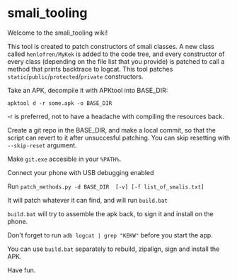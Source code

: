 # smali_tooling


Welcome to the smali_tooling wiki!

This tool is created to patch constructors of smali classes. A new class called `henlofren/MyKek` is added to the code tree, and every constructor of every class (depending on the file list that you provide) is patched to call a method that prints backtrace to logcat. This tool patches `static`/`public`/`protected`/`private` constructors. 

Take an APK, decompile it with APKtool into BASE_DIR:

```
apktool d -r some.apk -o BASE_DIR
```

-r is preferred, not to have a headache with compiling the resources back.

Create a git repo in the BASE_DIR, and make a local commit, so that the script can revert to it after unsuccesful patching. You can skip resetting with `--skip-reset` argument.

Make `git.exe` accesible in your `%PATH%`.

Connect your phone with USB debugging enabled

Run `patch_methods.py -d BASE_DIR  [-v] [-f list_of_smalis.txt]`

It will patch whatever it can find, and will run `build.bat`

`build.bat` will try to assemble the apk back, to sign it and install on the phone.

Don't forget to run `adb logcat | grep "KEKW"` before you start the app.

You can use `build.bat` separately to rebuild, zipalign, sign and install the APK.

Have fun.

